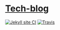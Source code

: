 # [Tech-blog](https://github.com/alainQtec/tech-blog)

[![Jekyll site CI](https://github.com/alainQtec/tech-blog/actions/workflows/jekyll.yml/badge.svg)](https://github.com/alainQtec/tech-blog/actions/workflows/jekyll.yml)
[![Travis](https://img.shields.io/travis/alainQtec/tech-blog.svg)](https://app.travis-ci.com/alainQtec/tech-blog)
<!-- [![Tip Me via PayPal](https://img.shields.io/badge/PayPal-tip%20me-1462ab.svg?logo=paypal)](https://www.paypal.me/alainQtec) -->
